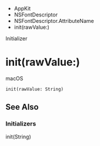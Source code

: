 

- AppKit
- NSFontDescriptor
- NSFontDescriptor.AttributeName
-  init(rawValue:) 

Initializer

# init(rawValue:)

macOS

``` source
init(rawValue: String)
```

## See Also

### Initializers

init(String)

